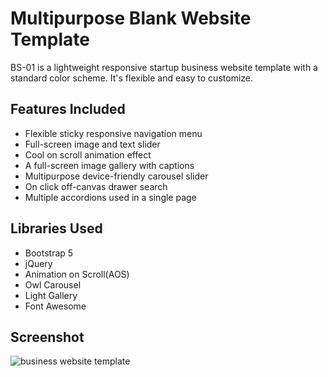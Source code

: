 # Multipurpose Blank Website Template
BS-01 is a lightweight responsive startup business website template with a standard color scheme. It's flexible and easy to customize.
## Features Included
- Flexible sticky responsive navigation menu
- Full-screen image and text slider
- Cool on scroll animation effect 
- A full-screen image gallery with captions
- Multipurpose device-friendly carousel slider
- On click off-canvas drawer search 
- Multiple accordions used in a single page
## Libraries Used
- Bootstrap 5
- jQuery
- Animation on Scroll(AOS)
- Owl Carousel
- Light Gallery
- Font Awesome
## Screenshot
![business website template](https://cdn.dribbble.com/userupload/7359407/file/original-51d13d6775a6702045a93ce1b260ec0e.png)
